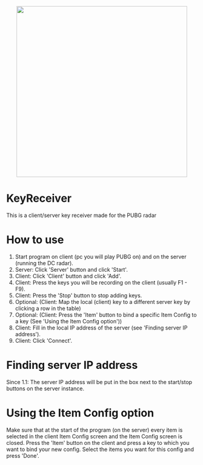 <p align="center">
  <img src="https://image.ibb.co/ihWFOb/clientserver_selector.png" width=450>
</p>

# KeyReceiver
This is a client/server key receiver made for the PUBG radar

# How to use
1. Start program on client (pc you will play  PUBG on) and on the server (running the DC radar).
2. Server: Click 'Server' button and click 'Start'.
3. Client: Click 'Client' button and click 'Add'.
4. Client: Press the keys you will be recording on the client (usually F1 - F9).
5. Client: Press the 'Stop' button to stop adding keys.
6. Optional: (Client: Map the local (client) key to a different server key by clicking a row in the table)
7. Optional: (Client: Press the 'Item' button to bind a specific Item Config to a key (See 'Using the Item Config option'))
7. Client: Fill in the local IP address of the server (see 'Finding server IP address').
8. Client: Click 'Connect'.

# Finding server IP address
Since 1.1:
The server IP address will be put in the box next to the start/stop buttons on the server instance.

# Using the Item Config option
Make sure that at the start of the program (on the server) every item is selected in the client Item Config screen and the Item Config screen is closed.
Press the 'Item' button on the client and press a key to which you want to bind your new config.
Select the items you want for this config and press 'Done'.
